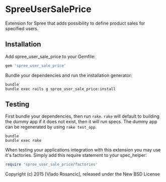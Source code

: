 SpreeUserSalePrice
==================

Extension for Spree that adds possibility to define product sales for specified users.

Installation
------------

Add spree_user_sale_price to your Gemfile:

```ruby
gem 'spree_user_sale_price'
```

Bundle your dependencies and run the installation generator:

```shell
bundle
bundle exec rails g spree_user_sale_price:install
```

Testing
-------

First bundle your dependencies, then run `rake`. `rake` will default to building the dummy app if it does not exist, then it will run specs. The dummy app can be regenerated by using `rake test_app`.

```shell
bundle
bundle exec rake
```

When testing your applications integration with this extension you may use it's factories.
Simply add this require statement to your spec_helper:

```ruby
require 'spree_user_sale_price/factories'
```

Copyright (c) 2015 [Vlado Rosancic], released under the New BSD License
